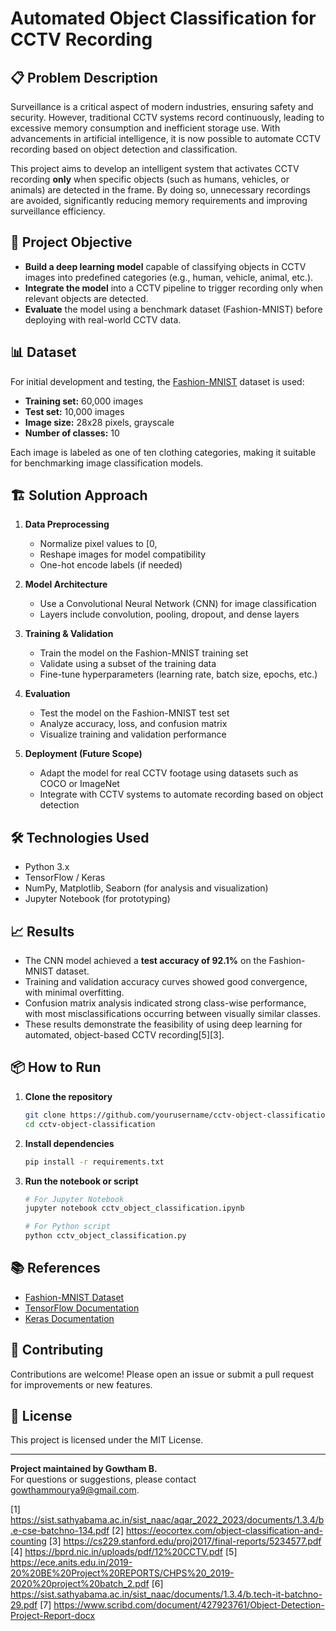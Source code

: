 # Automated Object Classification for CCTV Recording

## 📋 Problem Description

Surveillance is a critical aspect of modern industries, ensuring safety and security. However, traditional CCTV systems record continuously, leading to excessive memory consumption and inefficient storage use. With advancements in artificial intelligence, it is now possible to automate CCTV recording based on object detection and classification.

This project aims to develop an intelligent system that activates CCTV recording **only** when specific objects (such as humans, vehicles, or animals) are detected in the frame. By doing so, unnecessary recordings are avoided, significantly reducing memory requirements and improving surveillance efficiency.

## 🚀 Project Objective

- **Build a deep learning model** capable of classifying objects in CCTV images into predefined categories (e.g., human, vehicle, animal, etc.).
- **Integrate the model** into a CCTV pipeline to trigger recording only when relevant objects are detected.
- **Evaluate** the model using a benchmark dataset (Fashion-MNIST) before deploying with real-world CCTV data.

## 📊 Dataset

For initial development and testing, the [Fashion-MNIST](https://github.com/zalandoresearch/fashion-mnist) dataset is used:

- **Training set:** 60,000 images
- **Test set:** 10,000 images
- **Image size:** 28x28 pixels, grayscale
- **Number of classes:** 10

Each image is labeled as one of ten clothing categories, making it suitable for benchmarking image classification models.

## 🏗️ Solution Approach

1. **Data Preprocessing**
   - Normalize pixel values to [0,
   - Reshape images for model compatibility
   - One-hot encode labels (if needed)

2. **Model Architecture**
   - Use a Convolutional Neural Network (CNN) for image classification
   - Layers include convolution, pooling, dropout, and dense layers

3. **Training & Validation**
   - Train the model on the Fashion-MNIST training set
   - Validate using a subset of the training data
   - Fine-tune hyperparameters (learning rate, batch size, epochs, etc.)

4. **Evaluation**
   - Test the model on the Fashion-MNIST test set
   - Analyze accuracy, loss, and confusion matrix
   - Visualize training and validation performance

5. **Deployment (Future Scope)**
   - Adapt the model for real CCTV footage using datasets such as COCO or ImageNet
   - Integrate with CCTV systems to automate recording based on object detection

## 🛠️ Technologies Used

- Python 3.x
- TensorFlow / Keras
- NumPy, Matplotlib, Seaborn (for analysis and visualization)
- Jupyter Notebook (for prototyping)

## 📈 Results

- The CNN model achieved a **test accuracy of 92.1%** on the Fashion-MNIST dataset.
- Training and validation accuracy curves showed good convergence, with minimal overfitting.
- Confusion matrix analysis indicated strong class-wise performance, with most misclassifications occurring between visually similar classes.
- These results demonstrate the feasibility of using deep learning for automated, object-based CCTV recording[5][3].

## 📦 How to Run

1. **Clone the repository**
   ```bash
   git clone https://github.com/yourusername/cctv-object-classification.git
   cd cctv-object-classification
   ```

2. **Install dependencies**
   ```bash
   pip install -r requirements.txt
   ```

3. **Run the notebook or script**
   ```bash
   # For Jupyter Notebook
   jupyter notebook cctv_object_classification.ipynb

   # For Python script
   python cctv_object_classification.py
   ```

## 📚 References

- [Fashion-MNIST Dataset](https://github.com/zalandoresearch/fashion-mnist)
- [TensorFlow Documentation](https://www.tensorflow.org/)
- [Keras Documentation](https://keras.io/)

## 🤝 Contributing

Contributions are welcome! Please open an issue or submit a pull request for improvements or new features.

## 📄 License

This project is licensed under the MIT License.

---

**Project maintained by Gowtham B.**  
For questions or suggestions, please contact gowthammourya9@gmail.com.

[1] https://sist.sathyabama.ac.in/sist_naac/aqar_2022_2023/documents/1.3.4/b.e-cse-batchno-134.pdf
[2] https://eocortex.com/object-classification-and-counting
[3] https://cs229.stanford.edu/proj2017/final-reports/5234577.pdf
[4] https://bprd.nic.in/uploads/pdf/12%20CCTV.pdf
[5] https://ece.anits.edu.in/2019-20%20BE%20Project%20REPORTS/CHPS%20_2019-2020%20project%20batch_2.pdf
[6] https://sist.sathyabama.ac.in/sist_naac/documents/1.3.4/b.tech-it-batchno-29.pdf
[7] https://www.scribd.com/document/427923761/Object-Detection-Project-Report-docx
